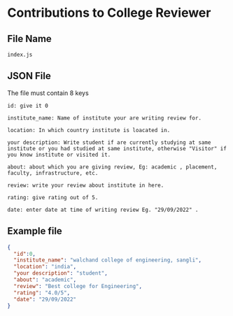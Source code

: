 # Contributions to College Reviewer

## File Name
`index.js`

## JSON File 

The file must contain 8 keys

```
id: give it 0
```

``` 
institute_name: Name of institute your are writing review for.
```
``` 
location: In which country institute is loacated in.
```
```
your description: Write student if are currently studying at same institute or you had studied at same institute, otherwise "Visitor" if you know institute or visited it.
```
```
about: about which you are giving review, Eg: academic , placement, faculty, infrastructure, etc.
```
```
review: write your review about institute in here.
```
```
rating: give rating out of 5.
```
```
date: enter date at time of writing review Eg. "29/09/2022" .
```

## Example file

```json
{
  "id":0,
  "institute_name": "walchand college of engineering, sangli",
  "location": "india",
  "your description": "student",
  "about": "academic",
  "review": "Best college for Engineering",
  "rating": "4.0/5",
  "date": "29/09/2022"
}
```
